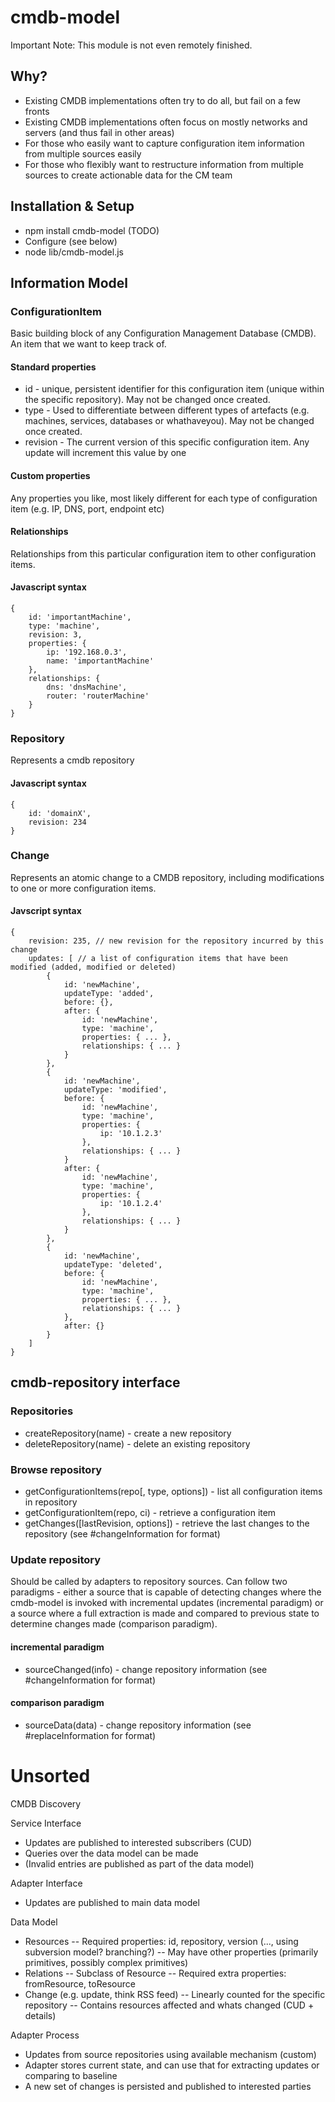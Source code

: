 # cmdb-model

Important Note: This module is not even remotely finished.

## Why?

* Existing CMDB implementations often try to do all, but fail on a few fronts
* Existing CMDB implementations often focus on mostly networks and servers (and thus fail in other areas)
* For those who easily want to capture configuration item information from multiple sources easily
* For those who flexibly want to restructure information from multiple sources to create actionable data for the CM team

## Installation & Setup

* npm install cmdb-model (TODO)
* Configure (see below)
* node lib/cmdb-model.js

## Information Model

### ConfigurationItem

Basic building block of any Configuration Management Database (CMDB). An item that we want to keep track of.

#### Standard properties

* id - unique, persistent identifier for this configuration item (unique within the specific repository). May not be changed once created.
* type - Used to differentiate between different types of artefacts (e.g. machines, services, databases or whathaveyou). May not be changed once created.
* revision - The current version of this specific configuration item. Any update will increment this value by one

#### Custom properties

Any properties you like, most likely different for each type of configuration item (e.g. IP, DNS, port, endpoint etc)

#### Relationships

Relationships from this particular configuration item to other configuration items.

#### Javascript syntax

```
{
    id: 'importantMachine',
    type: 'machine',
    revision: 3,
    properties: {
        ip: '192.168.0.3',
        name: 'importantMachine'
    },
    relationships: {
        dns: 'dnsMachine',
        router: 'routerMachine'
    }
}
```

### Repository

Represents a cmdb repository

#### Javascript syntax

```
{
    id: 'domainX',
    revision: 234
}
```

### Change

Represents an atomic change to a CMDB repository, including modifications to one or more configuration items.

#### Javscript syntax

```
{
    revision: 235, // new revision for the repository incurred by this change
    updates: [ // a list of configuration items that have been modified (added, modified or deleted)
        {
            id: 'newMachine',
            updateType: 'added',
            before: {},
            after: {
                id: 'newMachine',
                type: 'machine',
                properties: { ... },
                relationships: { ... }
            }
        },
        {
            id: 'newMachine',
            updateType: 'modified',
            before: {
                id: 'newMachine',
                type: 'machine',
                properties: {
                    ip: '10.1.2.3'
                },
                relationships: { ... }
            }
            after: {
                id: 'newMachine',
                type: 'machine',
                properties: {
                    ip: '10.1.2.4'
                },
                relationships: { ... }
            }
        },
        {
            id: 'newMachine',
            updateType: 'deleted',
            before: {
                id: 'newMachine',
                type: 'machine',
                properties: { ... },
                relationships: { ... }
            },
            after: {}
        }
    ]
}
```

## cmdb-repository interface

### Repositories

* createRepository(name) - create a new repository
* deleteRepository(name) - delete an existing repository

### Browse repository

* getConfigurationItems(repo[, type, options]) - list all configuration items in repository
* getConfigurationItem(repo, ci) - retrieve a configuration item
* getChanges([lastRevision, options]) - retrieve the last changes to the repository (see #changeInformation for format)

### Update repository
Should be called by adapters to repository sources. Can follow two paradigms - either a source that is capable of detecting changes where the cmdb-model is invoked with incremental updates (incremental paradigm) or a source where a full extraction is made and compared to previous state to determine changes made (comparison paradigm).

#### incremental paradigm

* sourceChanged(info) - change repository information (see #changeInformation for format)

#### comparison paradigm

* sourceData(data) - change repository information (see #replaceInformation for format)

# Unsorted

CMDB Discovery

Service Interface
- Updates are published to interested subscribers (CUD)
- Queries over the data model can be made
- (Invalid entries are published as part of the data model)

Adapter Interface
- Updates are published to main data model

Data Model
- Resources
-- Required properties: id, repository, version (..., using subversion model? branching?)
-- May have other properties (primarily primitives, possibly complex primitives)
- Relations
-- Subclass of Resource
-- Required extra properties: fromResource, toResource
- Change (e.g. update, think RSS feed)
-- Linearly counted for the specific repository
-- Contains resources affected and whats changed (CUD + details)

Adapter Process
- Updates from source repositories using available mechanism (custom)
- Adapter stores current state, and can use that for extracting updates or comparing to baseline
- A new set of changes is persisted and published to interested parties
